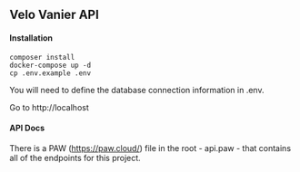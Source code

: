 ## Velo Vanier API

#### Installation

```
composer install
docker-compose up -d
cp .env.example .env
```

You will need to define the database connection information in .env.

Go to http://localhost




#### API Docs

There is a PAW (https://paw.cloud/) file in the root - api.paw - that contains all of the endpoints for this project.

